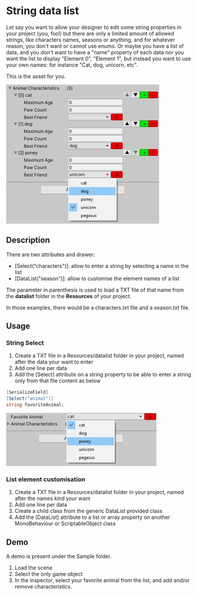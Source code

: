 # String data list

Let say you want to allow your designer to edit some string properties in your project (you, fool) but there are only a limited amount of allowed strings, like characters names, seasons or anything, and for whatever reason, you don't want or cannot use enums.
Or maybe you have a list of data, and you don't want to have a "name" property of each data nor you want the list to display "Element 0", "Element 1", but instead you want to use your own names: for instance "Cat, dog, unicorn, etc".

This is the asset for you.

![Customise names of elements in an array](Documentation~/images/list-naming.jpg)

## Description

There are two attributes and drawer:
- [Select("characters")]: allow to enter a string by selecting a name in the list
- [DataList("season")]: allow to customise the element names of a list

The parameter in parenthesis is used to load a TXT file of that name from the **datalist** folder in the **Resources** of your project.

In those examples, there would be a characters.txt file and a season.txt file.

## Usage

### String Select

1. Create a TXT file in a Resources/datalist folder in your project, named after the data your want to enter
2. Add one line per data
3. Add the [Select] attribute on a string property to be able to enter a string only from that file content as below

 ```C#
 [SerializeField]
 [Select("animal")]
 string favoriteAnimal;
  ```

![demo](Documentation~/images/string-select.jpg)

### List element customisation

1. Create a TXT file in a Resources/datalist folder in your project, named after the names kind your want
2. Add one line per data
3. Create a child class from the generic DataList<T> provided class
3. Add the [DataList] attribute to a list or array property on another MonoBehaviour or ScriptableObject class

## Demo

A demo is present under the Sample folder.

1. Load the scene
2. Select the only game object
3. In the inspector, select your favorite animal from the list, and add and/or remove characteristics.
